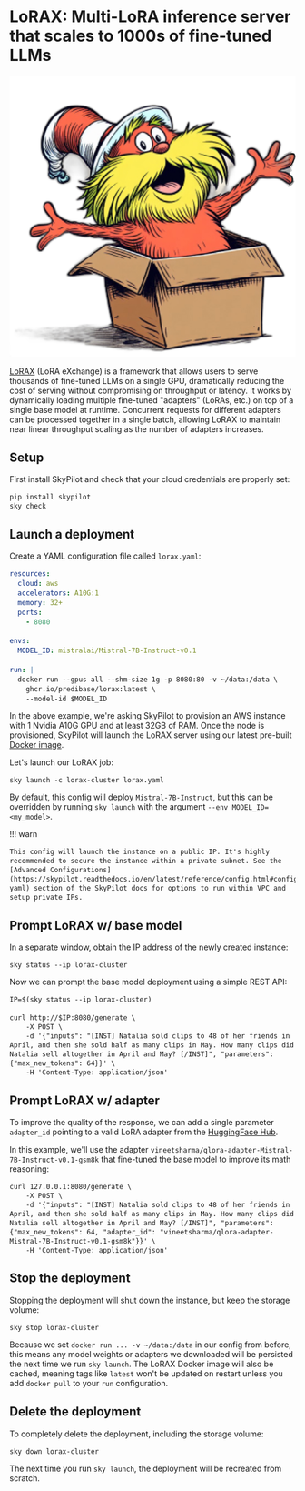 # LoRAX: Multi-LoRA inference server that scales to 1000s of fine-tuned LLMs

<p align="center">
    <img src="https://github.com/predibase/lorax/blob/main/docs/images/lorax_guy.png" alt="LoRAX"/>
</p>

[LoRAX](https://github.com/predibase/lorax) (LoRA eXchange) is a framework that allows users to serve thousands of fine-tuned LLMs on a single GPU, dramatically reducing the cost of serving without compromising on throughput or latency. It works by dynamically loading multiple fine-tuned "adapters" (LoRAs, etc.) on top of a single base model at runtime. Concurrent requests for different adapters can be processed together in a single batch, allowing LoRAX to maintain near linear throughput scaling as the number of adapters increases.

## Setup

First install SkyPilot and check that your cloud credentials are properly set:

```shell
pip install skypilot
sky check
```

## Launch a deployment

Create a YAML configuration file called `lorax.yaml`:

```yaml
resources:
  cloud: aws
  accelerators: A10G:1
  memory: 32+
  ports: 
    - 8080

envs:
  MODEL_ID: mistralai/Mistral-7B-Instruct-v0.1

run: |
  docker run --gpus all --shm-size 1g -p 8080:80 -v ~/data:/data \
    ghcr.io/predibase/lorax:latest \
    --model-id $MODEL_ID
```

In the above example, we're asking SkyPilot to provision an AWS instance with 1 Nvidia A10G GPU and at least 32GB of RAM. Once the node is provisioned,
SkyPilot will launch the LoRAX server using our latest pre-built [Docker image](./docker.md).

Let's launch our LoRAX job:

```shell
sky launch -c lorax-cluster lorax.yaml
```

By default, this config will deploy `Mistral-7B-Instruct`, but this can be overridden by running `sky launch` with the argument `--env MODEL_ID=<my_model>`.

!!! warn
    
    This config will launch the instance on a public IP. It's highly recommended to secure the instance within a private subnet. See the [Advanced Configurations](https://skypilot.readthedocs.io/en/latest/reference/config.html#config-yaml) section of the SkyPilot docs for options to run within VPC and setup private IPs.

## Prompt LoRAX w/ base model

In a separate window, obtain the IP address of the newly created instance:

```shell
sky status --ip lorax-cluster
```

Now we can prompt the base model deployment using a simple REST API:

```shell
IP=$(sky status --ip lorax-cluster)

curl http://$IP:8080/generate \
    -X POST \
    -d '{"inputs": "[INST] Natalia sold clips to 48 of her friends in April, and then she sold half as many clips in May. How many clips did Natalia sell altogether in April and May? [/INST]", "parameters": {"max_new_tokens": 64}}' \
    -H 'Content-Type: application/json'
```

## Prompt LoRAX w/ adapter

To improve the quality of the response, we can add a single parameter `adapter_id` pointing to a valid LoRA adapter from the [HuggingFace Hub](https://huggingface.co/models).

In this example, we'll use the adapter `vineetsharma/qlora-adapter-Mistral-7B-Instruct-v0.1-gsm8k` that fine-tuned the base model to improve its math reasoning:

```shell
curl 127.0.0.1:8080/generate \
    -X POST \
    -d '{"inputs": "[INST] Natalia sold clips to 48 of her friends in April, and then she sold half as many clips in May. How many clips did Natalia sell altogether in April and May? [/INST]", "parameters": {"max_new_tokens": 64, "adapter_id": "vineetsharma/qlora-adapter-Mistral-7B-Instruct-v0.1-gsm8k"}}' \
    -H 'Content-Type: application/json'
```

## Stop the deployment

Stopping the deployment will shut down the instance, but keep the storage volume:

```shell
sky stop lorax-cluster
```

Because we set `docker run ... -v ~/data:/data` in our config from before, this means any model weights or adapters we downloaded will be persisted the next time we run `sky launch`. The LoRAX Docker image will also be cached, meaning tags like `latest` won't be updated on restart unless you add `docker pull` to your `run` configuration.

## Delete the deployment

To completely delete the deployment, including the storage volume:

```shell
sky down lorax-cluster
```

The next time you run `sky launch`, the deployment will be recreated from scratch.
